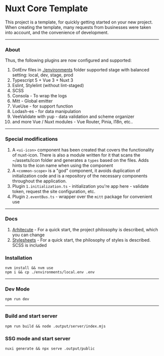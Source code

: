# Nuxt Core Template

This project is a template, for quickly getting started on your new project.
When creating the template, many requests from businesses were taken into account, and the convenience of development.

---
### About

Thus, the following plugins are now configured and supported:
1. DotEnv files in [./environments]() folder supported stage with balanced setting: local, dev, stage, prod
2. Typescript 5 + Vue 3 + Nuxt 3
3. Eslint, Stylelint (without lint-staged)
4. SCSS
5. Consola - To wrap the logs
6. Mitt - Global emitter
7. VueUse - for support function
8. Lodash-es - for data manipulation
9. VeeValidate with yup - data validation and scheme organizer
10. and more Vue / Nuxt modules - Vue Router, Pinia, I18n, etc..

---
### Special modifications
1. A `<ui-icon>` component has been created that covers the functionality of nuxt-icon. There is also a module written for it that scans the ~/assets/icon folder and generates a `types` based on the files. Adds hints to the icon name when using the component
2. A `<common-scope>` is a "god" component, it avoids duplication of initialization code and is a repository of the necessary components throughout the application.
3. Plugin `1.initialization.ts` - initialization you're app here - validate token, request the site configuration, etc.
4. Plugin `2.eventBus.ts` - wrapper over the `mitt` package for convenient use

---
### Docs
1. [Arhitecute](docs/arhitecute.md) - For a quick start, the project philosophy is described, which you can change
2. [Stylesheets](assets/stylesheets/README.md) - For a quick start, the philosophy of styles is described. SCSS is included

### Installation

```shell
nvm install && nvm use
npm i && cp ./environments/local.env .env
```

---

### Dev Mode
```shell
npm run dev
```

---

### Build and start server
```shell
npm run build && node .output/server/index.mjs 
```

### SSG mode and start server
```shell
nuxi generate && npx serve .output/public
```
